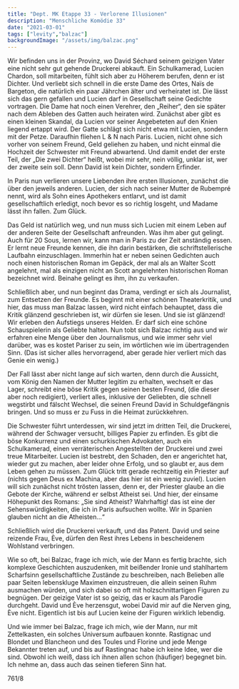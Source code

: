 ```yaml
---
title: "Dept. MK Etappe 33 - Verlorene Illusionen"
description: "Menschliche Komödie 33"
date: "2021-03-01"
tags: ["levity","balzac"]
backgroundImage: "/assets/img/balzac.png"
---
```

<!-- Excerpt Start -->
Wir befinden uns in der Provinz, wo David Séchard seinem geizigen Vater eine nicht sehr gut gehende Druckerei abkauft. Ein Schulkamerad, Lucien Chardon, soll mitarbeiten, fühlt sich aber zu Höherem berufen, denn er ist Dichter. Und verliebt sich schnell in die erste Dame des Ortes, Naïs de Bargeton, die natürlich ein paar Jährchen älter und verheiratet ist. Die lässt sich das gern gefallen und Lucien darf in Gesellschaft seine Gedichte vortragen. <!-- Excerpt End -->Die Dame hat noch einen Verehrer, den „Reiher“, den sie später nach dem Ableben des Gatten auch heiraten wird. Zunächst aber gibt es einen kleinen Skandal, da Lucien vor seiner Angebeteten auf den Knien liegend ertappt wird. Der Gatte schlägt sich nicht etwa mit Lucien, sondern mit der Petze. Daraufhin fliehen L & N nach Paris. Lucien, nicht ohne sich vorher von seinem Freund, Geld geliehen zu haben, und nicht einmal die Hochzeit der Schwester mit Freund abwartend. Und damit endet der erste Teil, der „Die zwei Dichter“ heißt, wobei mir sehr, nein völlig, unklar ist, wer der zweite sein soll. Denn David ist kein Dichter, sondern Erfinder.

In Paris nun verlieren unsere Liebenden ihre ersten Illusionen, zunächst die über den jeweils anderen. Lucien, der sich nach seiner Mutter de Rubempré nennt, wird als Sohn eines Apothekers entlarvt, und ist damit gesellschaftlich erledigt, noch bevor es so richtig losgeht, und Madame lässt ihn fallen. Zum Glück. 

Das Geld ist natürlich weg, und nun muss sich Lucien mit einem Leben auf der anderen Seite der Gesellschaft anfreunden. Was ihm aber gut gelingt. Auch für 20 Sous, lernen wir, kann man in Paris zu der Zeit anständig essen. Er lernt neue Freunde kennen, die ihn darin bestärken, die schriftstellerische Laufbahn einzuschlagen. Immerhin hat er neben seinen Gedichten auch noch einen historischen Roman im Gepäck, der mal als an Walter Scott angelehnt, mal als einzigen nicht an Scott angelehnten historischen Roman bezeichnet wird. Beinahe gelingt es ihm, ihn zu verkaufen. 


Schließlich aber, und nun beginnt das Drama, verdingt er sich als Journalist, zum Entsetzen der Freunde. Es beginnt mit einer schönen Theaterkritik, und hier, das muss man Balzac lassen, wird nicht einfach behauptet, dass die Kritik glänzend geschrieben ist, wir dürfen sie lesen. Und sie ist glänzend! Wir erleben den Aufstiegs unseres Helden. Er darf sich eine schöne Schauspielerin als Geliebte halten. Nun tobt sich Balzac richtig aus und wir erfahren eine Menge über den Journalismus, und wie immer sehr viel darüber, was es kostet Pariser zu sein, im wörtlichen wie im übertragenden Sinn. (Das ist sicher alles hervorragend, aber gerade hier verliert mich das Genie ein wenig.)

Der Fall lässt aber nicht lange auf sich warten, denn durch die Aussicht, vom König den Namen der Mutter legitim zu erhalten, wechselt er das Lager, schreibt eine böse Kritik gegen seinen besten Freund, (die dieser aber noch redigiert), verliert alles, inklusive der Geliebten, die schnell wegstirbt und fälscht Wechsel, die seinen Freund David in Schuldgefängnis bringen. Und so muss er zu Fuss in die Heimat zurückkehren.

Die Schwester führt unterdessen, wir sind jetzt im dritten Teil, die Druckerei, während der Schwager versucht, billiges Papier zu erfinden. Es gibt die böse Konkurrenz und einen schurkischen Advokaten, auch ein Schulkamerad, einen verräterischen Angestellten der Druckerei und zwei treue Mitarbeiter. Lucien ist bestrebt, den Schaden, den er angerichtet hat, wieder gut zu machen, aber leider ohne Erfolg, und so glaubt er, aus dem Leben gehen zu müssen. Zum Glück tritt gerade rechtzeitig ein Priester auf (nichts gegen Deus ex Machina, aber das hier ist ein wenig zuviel). Lucien will sich zunächst nicht trösten lassen, denn er, der Priester glaube an die Gebote der Kirche, während er selbst Atheist sei. Und hier, der einsame Höhepunkt des Romans: „Sie sind Atheist? Wahrhaftig! das ist eine der Sehenswürdigkeiten, die ich in Paris aufsuchen wollte. Wir in Spanien glauben nicht an die Atheisten...“

Schließlich wird die Druckerei verkauft, und das Patent. David und seine reizende Frau, Ève, dürfen den Rest ihres Lebens in bescheidenem Wohlstand verbringen.

Wie so oft, bei Balzac, frage ich mich, wie der Mann es fertig brachte, sich komplexe Geschichten auszudenken, mit beißender Ironie und stahlhartem Scharfsinn gesellschaftliche Zustände zu beschreiben, nach Belieben alle paar Seiten lebenskluge Maximen einzustreuen, die allein seinen Ruhm ausmachen würden, und sich dabei so oft mit holzschnittartigen Figuren zu begnügen. Der geizige Vater ist so geizig, das er kaum als Parodie durchgeht. David und Ève herzensgut, wobei David mir auf die Nerven ging, Ève nicht. Eigentlich ist bis auf Lucien keine der Figuren wirklich lebendig.

Und wie immer bei Balzac, frage ich mich, wie der Mann, nur mit Zettelkasten, ein solches Universum aufbauen konnte. Rastignac und Blondet und Blancheon und des Toules und Florine und jede Menge Bekannter treten auf, und bis auf Rastingnac habe ich keine Idee, wer die sind. Obwohl ich weiß, dass ich ihnen allen schon (häufiger) begegnet bin. Ich nehme an, dass auch das seinen tieferen Sinn hat.

761/8